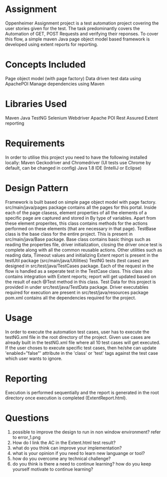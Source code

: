 # Assignment
Oppenheimer Assignment project is a test automation project covering the user stories given for the test. 
The task predominantly covers the Automation of GET, POST Requests and verifying their reponses. 
To cover this flow, a simple maven Java page object model based framework is developed using extent reports for reporting.

# Concepts Included
Page object model (with page factory)
Data driven test data using ApachePOI
Manage dependencies using Maven

# Libraries Used
Maven
Java
TestNG
Selenium Webdriver
Apache POI
Rest Assured
Extent reporting

# Requirements
In order to utilise this project you need to have the following installed locally:
Maven
Geckodriver and Chromedriver (UI tests use Chrome by default, can be changed in config)
Java 1.8
IDE (IntelliJ or Eclipse)

# Design Pattern
Framework is built based on simple page object model with page factory. src/main/java/pages package contains all the pages for this portal.
Inside each of the page clasess, element properties of all the elements of a specific page are captured and stored in By type of variables. Apart from these element properites, this class contains methods for the actions performed on these elements (that are necessary in that page).
TestBase class is the base class for the entire project. This is present in src/main/java/Base package. Base class contains basic things such as reading the properties file, driver initialization, closing the driver once test is complete along with all the common reusable actions.
Other utilities such as reading data, Timeout values and initializing Extent report is present in the testUtil package (src/main/java/Utilities)
TestNG tests (test cases) are designed in src/test/java/TestCases package. Each of the request in the flow is handled as a seperate test in the TestCase class. This class also contains integration with Extent reports; report will get updated based on the result of each @Test method in this class.
Test Data for this project is provided in under src/test/java/TestData package.
Driver executables required for execution are present in src/test/java/resources package
pom.xml contains all the dependencies required for the project.

# Usage
In order to execute the automation test cases, user has to execute the testNG.xml file in the root directory of the project. 
Given use cases are already built in the testNG.xml file where all 10 test cases will get executed.
If the user choses to execute specific test cases, then he/she can update 'enabled="false"' attribute in the 'class' or 'test' tags against the test case which user wants to ignore.

# Reporting
Execution is performed sequentially and the report is generated in the root directory once execution is completed (ExtentReport.html).

Questions
=========
1. possible to improve the design to run in non window environment? refer to error_1.png
2. How do I link the AC in the Extent.html test result?
3. what do you think can improve your implementation? 
4. what is your opinion if you need to learn new languange or tool?
5. how do you overcome any technical challenge? 
6. do you think is there a need to continue learning? how do you keep yourself motivate to continue learning?